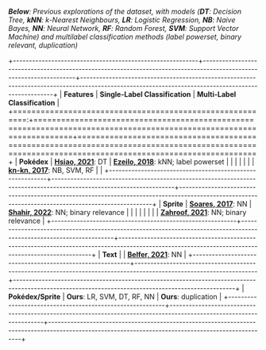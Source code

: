 ***Below**: Previous explorations of the dataset, with models (**DT**: Decision Tree, **kNN**: $k$-Nearest Neighbours, **LR**: Logistic Regression, **NB**: Naive Bayes, **NN**: Neural Network, **RF**: Random Forest, **SVM**: Support Vector Machine) and multilabel classification methods (label powerset, binary relevant, duplication)*

+----------------------------------------------------------+--------------------------------------------------------------------------------------------------------------------+---------------------------------------------------------------------------------------------------------------------------------------------------+
| **Features**                                             | **Single-Label Classification**                                                                                    | **Multi-Label Classification**                                                                                                                    |
+=========================================================:+====================================================================================================================+===================================================================================================================================================+
| **Pokédex**                                              | [**Hsiao, 2021**](https://www.kaggle.com/code/sha310139/pokemon-decision-tree): DT                                 | [**Ezeilo, 2018**](https://www.kaggle.com/code/chimae/predicting-pokemon-types/notebook): kNN; label powerset                                     |
|                                                          |                                                                                                                    |                                                                                                                                                   |
|                                                          | [**kn-kn, 2017**](https://github.com/kn-kn/pokemon-type-prediction/blob/master/Pokemon_Jupyter.ipynb): NB, SVM, RF |                                                                                                                                                   |
+----------------------------------------------------------+--------------------------------------------------------------------------------------------------------------------+---------------------------------------------------------------------------------------------------------------------------------------------------+
| **Sprite**                                               | [**Soares, 2017**](https://jgeekstudies.org/2017/03/12/who-is-that-neural-network/): NN                            | [**Shahir, 2022**](https://towardsdatascience.com/multi-label-classification-of-pokemon-types-with-tensorflow-8217a38038a6): NN; binary relevance |
|                                                          |                                                                                                                    |                                                                                                                                                   |
|                                                          |                                                                                                                    | [**Zahroof, 2021**](http://cs230.stanford.edu/projects_spring_2019/reports/18664574.pdf): NN; binary relevance                                    |
+----------------------------------------------------------+--------------------------------------------------------------------------------------------------------------------+---------------------------------------------------------------------------------------------------------------------------------------------------+
| **Text**                                                 |                                                                                                                    | [**Belfer, 2021**](https://medium.com/analytics-vidhya/predicting-pok%C3%A9mon-type-with-the-pok%C3%A9dex-7038754dc422): NN                       |
+----------------------------------------------------------+--------------------------------------------------------------------------------------------------------------------+---------------------------------------------------------------------------------------------------------------------------------------------------+
| **Pokédex/Sprite**                                       | **Ours**: LR, SVM, DT, RF, NN                                                                                      | **Ours**: duplication                                                                                                                             |
+----------------------------------------------------------+--------------------------------------------------------------------------------------------------------------------+---------------------------------------------------------------------------------------------------------------------------------------------------+
